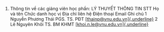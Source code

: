 1. Thông tin về các giảng viên học phần: LÝ THUYẾT THÔNG TIN
STT Họ và tên Chức danh học vị Địa chỉ liên hệ Điện thoại Email Ghi chú 1 Nguyễn Phương Thái PGS. TS. PĐT [[thainp\@vnu.edu.vn]{.underline}](mailto:thainp@vnu.edu.vn)
2 Lê Nguyên Khôi TS. BM KHMT [[khoi.n.le\@vnu.edu.vn]{.underline}](mailto:khoi.n.le@vnu.edu.vn)
